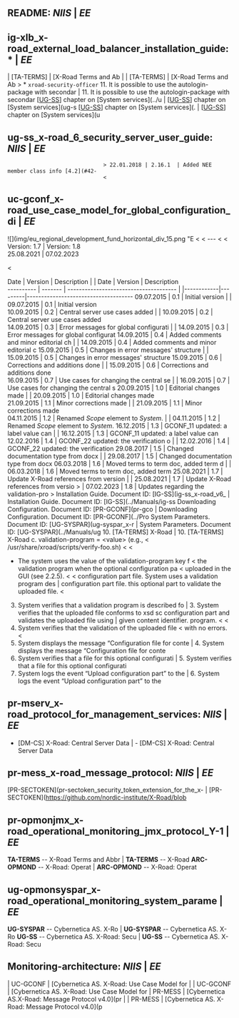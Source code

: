 ## README: *NIIS*					      |	*EE*
## ig-xlb_x-road_external_load_balancer_installation_guide: * |	*EE*
| <a name="Ref_TERMS"></a>\[TA-TERMS\] | [X-Road Terms and Ab |	| <a name="Ref_TERMS"></a>\[TA-TERMS\] | [X-Road Terms and Ab
							      >	   * `xroad-security-officer`
11. It is possible to use the autologin-package with secondar |	11. It is possible to use the autologin-package with secondar
\[[UG-SS](#13-references)\] chapter on [System services](../u |	\[[UG-SS](#13-references)\] chapter on [System services](ug-s
   \[[UG-SS](#13-references)\] chapter on [System services](. |	   \[[UG-SS](#13-references)\] chapter on [System services](u
## ug-ss_x-road_6_security_server_user_guide: *NIIS*	      |	*EE*
							      >	22.01.2018 | 2.16.1  | Added NEE member class info [4.2](#42-
							      <
## uc-gconf_x-road_use_case_model_for_global_configuration_di |	*EE*
![](img/eu_regional_development_fund_horizontal_div_15.png "E <
							      <
---							      <
							      <
Version: 1.7  						      |	Version: 1.8  
25.08.2021						      |	07.02.2023
<!-- 36 pages -->					      <
Date       | Version | Description                            |	| Date       | Version | Description                         
---------- | ------- | -------------------------------------- |	|------------|---------|-------------------------------------
09.07.2015 |  0.1    |  Initial version                       |	| 09.07.2015 | 0.1     | Initial version                     
10.09.2015 |  0.2    |  Central server use cases added        |	| 10.09.2015 | 0.2     | Central server use cases added      
14.09.2015 |  0.3    |  Error messages for global configurati |	| 14.09.2015 | 0.3     | Error messages for global configurat
14.09.2015 |  0.4    |  Added comments and minor editorial ch |	| 14.09.2015 | 0.4     | Added comments and minor editorial c
15.09.2015 |  0.5    |  Changes in error messages' structure  |	| 15.09.2015 | 0.5     | Changes in error messages' structure
15.09.2015 |  0.6    |  Corrections and additions done        |	| 15.09.2015 | 0.6     | Corrections and additions done      
16.09.2015 |  0.7    |  Use cases for changing the central se |	| 16.09.2015 | 0.7     | Use cases for changing the central s
20.09.2015 |  1.0    |  Editorial changes made                |	| 20.09.2015 | 1.0     | Editorial changes made              
21.09.2015 |  1.1    |  Minor corrections made                |	| 21.09.2015 | 1.1     | Minor corrections made              
04.11.2015 |  1.2    |  Renamed *Scope* element to *System*.  |	| 04.11.2015 | 1.2     | Renamed *Scope* element to *System*.
16.12.2015 |  1.3    |  GCONF\_11 updated: a label value can  |	| 16.12.2015 | 1.3     | GCONF\_11 updated: a label value can
12.02.2016 |  1.4    |  GCONF\_22 updated: the verification o |	| 12.02.2016 | 1.4     | GCONF\_22 updated: the verification 
29.08.2017 |  1.5    |  Changed documentation type from docx  |	| 29.08.2017 | 1.5     | Changed documentation type from docx
06.03.2018 |  1.6    |  Moved terms to term doc, added term d |	| 06.03.2018 | 1.6     | Moved terms to term doc, added term 
25.08.2021 |  1.7    |  Update X-Road references from version |	| 25.08.2021 | 1.7     | Update X-Road references from versio
							      >	| 07.02.2023 | 1.8     | Updates regarding the validation-pro
							      >
    Installation Guide. Document ID: [IG-SS](ig-ss_x-road_v6_ |	    Installation Guide. Document ID: [IG-SS](../Manuals/ig-ss
    Downloading Configuration. Document ID: [PR-GCONF](pr-gco |	    Downloading Configuration. Document ID: [PR-GCONF](../Pro
    System Parameters. Document ID: [UG-SYSPAR](ug-syspar_x-r |	    System Parameters. Document ID: [UG-SYSPAR](../Manuals/ug
10. <a id="Ref_TERMS" class="anchor"></a>\[TA-TERMS\] X-Road  |	10. <a id="Ref_TERMS" class="anchor"></a>\[TA-TERMS\] X-Road 
    c.  validation-program = &lt;value&gt; (e.g.,	      <
        /usr/share/xroad/scripts/verify-foo.sh)		      <
							      <
-   The system uses the value of the validation-program key f <
    the validation program when the optional configuration pa <
    uploaded in the GUI (see 2.2.5).			      <
							      <
configuration part file. System uses a validation program des |	configuration part file.
this optional part to validate the uploaded file.	      <
3.  System verifies that a validation program is described fo |	3.  System verifies that the uploaded file conforms to xsd sc
    configuration part and validates the uploaded file using  |	    given content identifier.
    program.						      <
							      <
4.  System verifies that the validation of the uploaded file  <
    with no errors.					      <
5.  System displays the message “Configuration file for conte |	4.  System displays the message “Configuration file for conte
6.  System verifies that a file for this optional configurati |	5.  System verifies that a file for this optional configurati
7.  System logs the event “Upload configuration part” to the  |	6.  System logs the event “Upload configuration part” to the 
## pr-mserv_x-road_protocol_for_management_services: *NIIS*   |	*EE*
- <a name="Ref_DM-CS"></a>[DM-CS] X-Road: Central Server Data |	- <a name="Ref_DM-CS"></a>[DM-CS] X-Road: Central Server Data
## pr-mess_x-road_message_protocol: *NIIS*		      |	*EE*
[PR-SECTOKEN](pr-sectoken_security_token_extension_for_the_x- |	[PR-SECTOKEN](https://github.com/nordic-institute/X-Road/blob
## pr-opmonjmx_x-road_operational_monitoring_jmx_protocol_Y-1 |	*EE*
<a name="Ref_TERMS"></a>**TA-TERMS** -- X-Road Terms and Abbr |	<a name="Ref_TERMS" class="anchor"></a>**TA-TERMS** -- X-Road
<a name="Ref_ARC-OPMOND"></a>**ARC-OPMOND** -- X-Road: Operat |	<a name="Ref_ARC-OPMOND"></a>**ARC-OPMOND** -- X-Road: Operat
## ug-opmonsyspar_x-road_operational_monitoring_system_parame |	*EE*
<a name="UG-SYSPAR"></a>**UG-SYSPAR** -- Cybernetica AS. X-Ro |	<a name="UG-SYSPAR"></a>**UG-SYSPAR** -- Cybernetica AS. X-Ro
<a name="UG-SS"></a>**UG-SS** -- Cybernetica AS. X-Road: Secu |	<a name="UG-SS"></a>**UG-SS** -- Cybernetica AS. X-Road: Secu
## Monitoring-architecture: *NIIS*			      |	*EE*
| UC-GCONF      | [Cybernetica AS. X-Road: Use Case Model for |	| UC-GCONF      | [Cybernetica AS. X-Road: Use Case Model for
| PR-MESS | [Cybernetica AS.X-Road: Message Protocol v4.0](pr |	| PR-MESS | [Cybernetica AS. X-Road: Message Protocol v4.0](p
